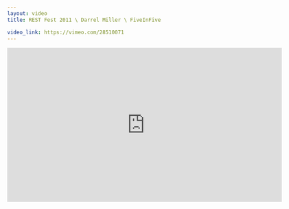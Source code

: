 ```yaml
---
layout: video
title: REST Fest 2011 \ Darrel Miller \ FiveInFive

video_link: https://vimeo.com/28510071
---
```

<iframe src="https://player.vimeo.com/video/28510071?title=0&byline=0&portrait=0&badge=0&autopause=0&player_id=0" width="640" height="360" frameborder="0" title="REST Fest 2011 \ Darrel Miller \ FiveInFive" webkitallowfullscreen mozallowfullscreen allowfullscreen></iframe>